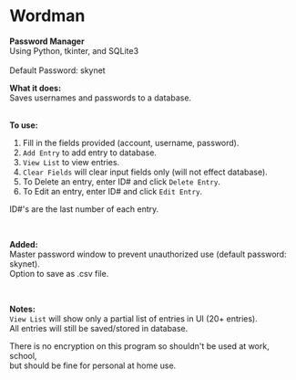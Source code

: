 # Wordman
**Password Manager**  
Using Python, tkinter, and SQLite3  
<br>
Default Password: skynet

**What it does:**  
Saves usernames and passwords to a database.  
<br>

**To use:**  
1. Fill in the fields provided (account, username, password).  
2. `Add Entry` to add entry to database.  
3. `View List` to view entries.  
4. `Clear Fields` will clear input fields only (will not effect database).  
5. To Delete an entry, enter ID# and click `Delete Entry`.  
6. To Edit an entry, enter ID# and click `Edit Entry`.  

ID#'s are the last number of each entry.  

<br>  

**Added:**  
Master password window to prevent unauthorized use  (default password: skynet).  
Option to save as .csv file.

<br>

**Notes:**     
`View List` will show only a partial list of entries in UI (20+ entries).  
All entries will still be saved/stored in database.  


There is no encryption on this program so shouldn't be used at work, school,   
but should be fine for personal at home use.  

